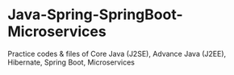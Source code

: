 # Java-Spring-SpringBoot-Microservices
Practice codes &amp; files of Core Java (J2SE), Advance Java (J2EE), Hibernate, Spring Boot, Microservices
